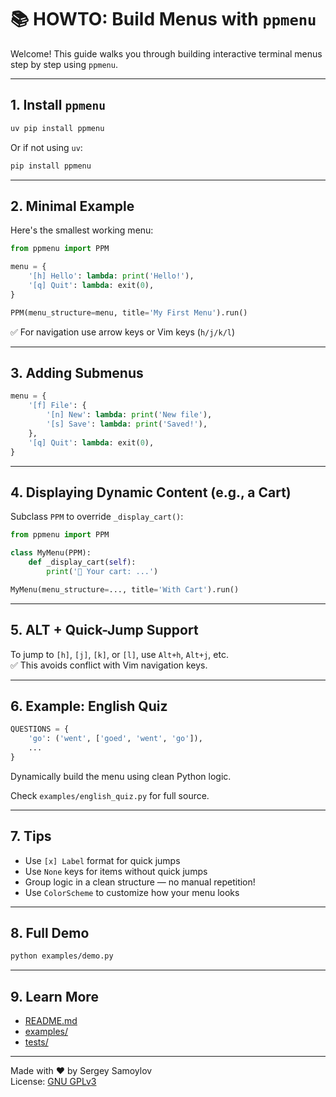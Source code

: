 # 📚 HOWTO: Build Menus with `ppmenu`

Welcome! This guide walks you through building interactive terminal menus step
by step using `ppmenu`.

---

## 1. Install `ppmenu`

```bash
uv pip install ppmenu
```

Or if not using `uv`:

```bash
pip install ppmenu
```

---

## 2. Minimal Example

Here's the smallest working menu:

```python
from ppmenu import PPM

menu = {
    '[h] Hello': lambda: print('Hello!'),
    '[q] Quit': lambda: exit(0),
}

PPM(menu_structure=menu, title='My First Menu').run()
```

✅ For navigation use arrow keys or Vim keys (`h/j/k/l`)

---

## 3. Adding Submenus

```python
menu = {
    '[f] File': {
        '[n] New': lambda: print('New file'),
        '[s] Save': lambda: print('Saved!'),
    },
    '[q] Quit': lambda: exit(0),
}
```

---

## 4. Displaying Dynamic Content (e.g., a Cart)

Subclass `PPM` to override `_display_cart()`:

```python
from ppmenu import PPM

class MyMenu(PPM):
    def _display_cart(self):
        print('🛒 Your cart: ...')

MyMenu(menu_structure=..., title='With Cart').run()
```

---

## 5. ALT + Quick-Jump Support

To jump to `[h]`, `[j]`, `[k]`, or `[l]`, use `Alt+h`, `Alt+j`, etc.  
✅ This avoids conflict with Vim navigation keys.

---

## 6. Example: English Quiz

```python
QUESTIONS = {
    'go': ('went', ['goed', 'went', 'go']),
    ...
}
```

Dynamically build the menu using clean Python logic.

Check `examples/english_quiz.py` for full source.

---

## 7. Tips

- Use `[x] Label` format for quick jumps
- Use `None` keys for items without quick jumps
- Group logic in a clean structure — no manual repetition!
- Use `ColorScheme` to customize how your menu looks

---

## 8. Full Demo

```bash
python examples/demo.py
```

---

## 9. Learn More

- [README.md](./README.md)
- [examples/](./examples/)
- [tests/](./tests/)

---

Made with ❤️ by Sergey Samoylov  
License: [GNU GPLv3](LICENSE)

